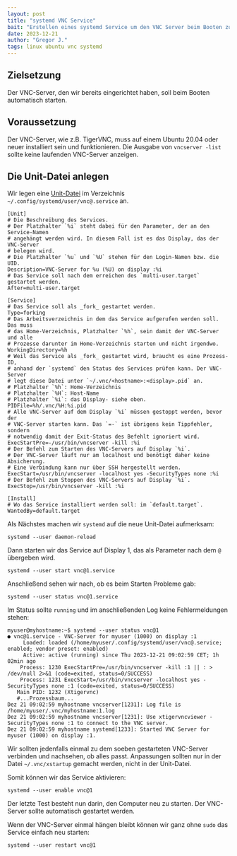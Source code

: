 ```yaml
---
layout: post
title: "systemd VNC Service"
bait: "Erstellen eines systemd Service um den VNC Server beim Booten zu starten."
date: 2023-12-21
author: "Gregor J."
tags: linux ubuntu vnc systemd
---
```


## Zielsetzung

Der VNC-Server, den wir bereits eingerichtet haben, soll beim Booten automatisch starten.

## Voraussetzung

Der VNC-Server, wie z.B. TigerVNC, muss auf einem Ubuntu 20.04 oder neuer installiert sein und funktionieren. Die Ausgabe von `vncserver -list` sollte keine laufenden VNC-Server anzeigen.

## Die Unit-Datei anlegen

Wir legen eine [Unit-Datei] im Verzeichnis `~/.config/systemd/user/vnc@.service` an.

```unit file (systemd)
[Unit]
# Die Beschreibung des Services. 
# Der Platzhalter `%i` steht dabei für den Parameter, der an den Service-Namen
# angehängt werden wird. In diesem Fall ist es das Display, das der VNC-Server
# belegen wird. 
# Die Platzhalter `%u` und `%U` stehen für den Login-Namen bzw. die UID.
Description=VNC-Server for %u (%U) on display :%i
# Das Service soll nach dem erreichen des `multi-user.target` gestartet werden.
After=multi-user.target

[Service]
# Das Service soll als _fork_ gestartet werden.
Type=forking
# Das Arbeitsverzeichnis in dem das Service aufgerufen werden soll. Das muss
# das Home-Verzeichnis, Platzhalter `%h`, sein damit der VNC-Server und alle
# Prozesse darunter im Home-Verzeichnis starten und nicht irgendwo.
WorkingDirectory=%h
# Weil das Service als _fork_ gestartet wird, braucht es eine Prozess-ID,
# anhand der `systemd` den Status des Services prüfen kann. Der VNC-Server
# legt diese Datei unter `~/.vnc/<hostname>:<display>.pid` an.
# Platzhalter `%h`: Home-Verzeichnis
# Platzhalter `%H`: Host-Name
# Platzhalter `%i`: das Display- siehe oben.
PIDFile=%h/.vnc/%H:%i.pid
# Alle VNC-Server auf dem Display `%i` müssen gestoppt werden, bevor der
# VNC-Server starten kann. Das `=-` ist übrigens kein Tippfehler, sondern
# notwendig damit der Exit-Status des Befehlt ignoriert wird.
ExecStartPre=-/usr/bin/vncserver -kill :%i
# Der Befehl zum Starten des VNC-Servers auf Display `%i`.
# Der VNC-Server läuft nur am localhost und benötigt daher keine Absicherung.
# Eine Verbindung kann nur über SSH hergestellt werden.
ExecStart=/usr/bin/vncserver -localhost yes -SecurityTypes none :%i
# Der Befehl zum Stoppen des VNC-Servers auf Display `%i`.
ExecStop=/usr/bin/vncserver -kill :%i

[Install]
# Wo das Service installiert werden soll: im `default.target`.
WantedBy=default.target
```

Als Nächstes machen wir `systemd` auf die neue Unit-Datei aufmerksam:

```shell
systemd --user daemon-reload
```

Dann starten wir das Service auf Display 1, das als Parameter nach dem `@` übergeben wird.

```shell
systemd --user start vnc@1.service
```

Anschließend sehen wir nach, ob es beim Starten Probleme gab:

```shell
systemd --user status vnc@1.service
```

Im Status sollte `running` und im anschließenden Log keine Fehlermeldungen stehen:

```
myuser@myhostname:~$ systemd --user status vnc@1
● vnc@1.service - VNC-Server for myuser (1000) on display :1
     Loaded: loaded (/home/myuser/.config/systemd/user/vnc@.service; enabled; vendor preset: enabled)
     Active: active (running) since Thu 2023-12-21 09:02:59 CET; 1h 02min ago
    Process: 1230 ExecStartPre=/usr/bin/vncserver -kill :1 || : > /dev/null 2>&1 (code=exited, status=0/SUCCESS)
    Process: 1231 ExecStart=/usr/bin/vncserver -localhost yes -SecurityTypes none :1 (code=exited, status=0/SUCCESS)
   Main PID: 1232 (Xtigervnc)
   #...Prozessbaum...
Dez 21 09:02:59 myhostname vncserver[1231]: Log file is /home/myuser/.vnc/myhostname:1.log
Dez 21 09:02:59 myhostname vncserver[1231]: Use xtigervncviewer -SecurityTypes none :1 to connect to the VNC server.
Dez 21 09:02:59 myhostname systemd[1233]: Started VNC Server for myuser (1000) on display :1.
```

Wir sollten jedenfalls einmal zu dem soeben gestarteten VNC-Server verbinden und nachsehen, ob alles passt.
Anpassungen sollten nur in der Datei `~/.vnc/xstartup` gemacht werden, nicht in der Unit-Datei.

Somit können wir das Service aktivieren:

```shell
systemd --user enable vnc@1
```

Der letzte Test besteht nun darin, den Computer neu zu starten. Der VNC-Server sollte automatisch gestartet werden.

Wenn der VNC-Server einmal hängen bleibt können wir ganz ohne `sudo` das Service einfach neu starten:

```shell
systemd --user restart vnc@1
```

[Unit-Datei]: https://www.freedesktop.org/software/systemd/man/latest/systemd.unit.html
